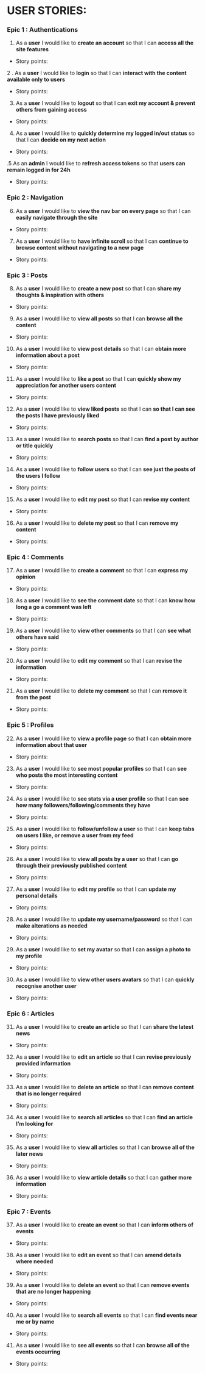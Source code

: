 # USER STORIES:

### Epic 1 : Authentications
1. As a **user** I would like to **create an account** so that I can **access all the site features**
 - Story points: 

2 . As a **user** I would like to **login** so that I can **interact with the content available only to users**
 - Story points: 

3. As a **user** I would like to **logout** so that I can **exit my account & prevent others from gaining access**
 - Story points: 

4. As a **user** I would like to **quickly determine my logged in/out status** so that I can **decide on my next action**
 - Story points: 

.5 As an **admin** I would like to **refresh access tokens** so that **users can remain logged in for 24h**
 - Story points: 

### Epic 2 : Navigation	
6. As a **user** I would like to **view the nav bar on every page** so that I can **easily navigate through the site**
 - Story points: 

7. As a **user** I would like to **have infinite scroll** so that I can **continue to browse content without navigating to a new page**
 - Story points: 

### Epic 3 : Posts
8. As a **user** I would like to **create a new post** so that I can **share my thoughts & inspiration with others**
 - Story points: 

9. As a **user** I would like to **view all posts** so that I can **browse all the content**
 - Story points: 

10. As a **user** I would like to **view post details** so that I can **obtain more information about a post**
 - Story points: 

11. As a **user** I would like to **like a post** so that I can **quickly show my appreciation for another users content**
 - Story points: 

12. As a **user** I would like to **view liked posts** so that I can **so that I can see the posts I have previously liked**
 - Story points: 

13. As a **user** I would like to **search posts** so that I can **find a post by author or title quickly**
 - Story points: 

14. As a **user** I would like to **follow users** so that I can **see just the posts of the users I follow**
 - Story points: 

15. As a **user** I would like to **edit my post** so that I can **revise my content**
 - Story points: 

16. As a **user** I would like to **delete my post** so that I can **remove my content**
 - Story points: 

### Epic 4 : Comments
17. As a **user** I would like to **create a comment** so that I can **express my opinion**
 - Story points: 

18. As a **user** I would like to **see the comment date** so that I can **know how long a go a comment was left**
 - Story points: 

19. As a **user** I would like to **view other comments** so that I can **see what others have said**
 - Story points: 

20. As a **user** I would like to **edit my comment** so that I can **revise the information**
 - Story points: 

21. As a **user** I would like to **delete my comment** so that I can **remove it from the post**
 - Story points: 

### Epic 5 : Profiles
22. As a **user** I would like to **view a profile page** so that I can **obtain more information about that user**
 - Story points: 

23. As a **user** I would like to **see most popular profiles** so that I can **see who posts the most interesting content**
 - Story points: 

24. As a **user** I would like to **see stats via a user profile** so that I can **see how many followers/following/comments they have**
 - Story points: 

25. As a **user** I would like to **follow/unfollow a user** so that I can **keep tabs on users I like, or remove a user from my feed**
 - Story points: 

26. As a **user** I would like to **view all posts by a user** so that I can **go through their previously published content**
 - Story points: 

27. As a **user** I would like to **edit my profile** so that I can **update my personal details**
 - Story points: 

28. As a **user** I would like to **update my username/password** so that I can **make alterations as needed**
 - Story points: 

29. As a **user** I would like to **set my avatar** so that I can **assign a photo to my profile**
 - Story points: 

30. As a **user** I would like to **view other users avatars** so that I can **quickly recognise another user**
 - Story points: 

### Epic 6 : Articles
31. As a **user** I would like to **create an article** so that I can **share the latest news**
 - Story points: 

32. As a **user** I would like to **edit an article** so that I can **revise previously provided information**
 - Story points: 

33. As a **user** I would like to **delete an article** so that I can **remove content that is no longer required**
 - Story points: 

34. As a **user** I would like to **search all articles** so that I can **find an article I’m looking for**
 - Story points: 

35. As a **user** I would like to **view all articles** so that I can **browse all of the later news**
 - Story points: 

36. As a **user** I would like to **view article details** so that I can **gather more information**
 - Story points: 

### Epic 7 : Events
37. As a **user** I would like to **create an event** so that I can **inform others of events**
 - Story points: 

38. As a **user** I would like to **edit an event** so that I can **amend details where needed**
 - Story points: 

39. As a **user** I would like to **delete an event** so that I can **remove events that are no longer happening**
 - Story points: 

40. As a **user** I would like to **search all events** so that I can **find events near me or by name**
 - Story points: 

41. As a **user** I would like to **see all events** so that I can **browse all of the events occurring**
 - Story points: 